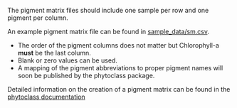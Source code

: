 The pigment matrix files should include one sample per row and one pigment per column.

An example pigment matrix file can be found in [sample_data/sm.csv](https://github.com/USF-IMARS/chemtax-shiny-gui/blob/main/sample_data/sm.csv).

* The order of the pigment columns does not matter but Chlorophyll-a **must** be the last column.
* Blank or zero values can be used.
* A mapping of the pigment abbreviations to proper pigment names will soon be published by the phytoclass package.

Detailed information on the creation of a pigment matrix can be found in the [phytoclass documentation]( https://cran.r-project.org/web/packages/phytoclass/vignettes/phytoclass-vignette.html)

